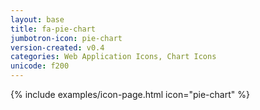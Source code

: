 ```yaml
---
layout: base
title: fa-pie-chart
jumbotron-icon: pie-chart
version-created: v0.4
categories: Web Application Icons, Chart Icons
unicode: f200
---
```


{% include examples/icon-page.html icon="pie-chart" %}
